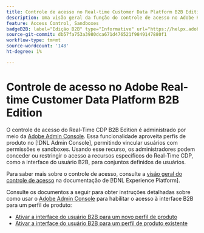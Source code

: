 ```yaml
---
title: Controle de acesso no Real-time Customer Data Platform B2B Edition
description: Uma visão geral da função do controle de acesso no Adobe Real-time Customer Data Platform B2B Edition.
feature: Access Control, Sandboxes
badgeB2B: label="Edição B2B" type="Informative" url="https://helpx.adobe.com/legal/product-descriptions/real-time-customer-data-platform-b2b-edition-prime-and-ultimate-packages.html newtab=true"
source-git-commit: db57fa753a3980dca671d476521f9849147880f1
workflow-type: tm+mt
source-wordcount: '148'
ht-degree: 1%

---
```


# Controle de acesso no Adobe Real-time Customer Data Platform B2B Edition

O controle de acesso do Real-Time CDP B2B Edition é administrado por meio da [Adobe Admin Console](https://adminconsole.adobe.com). Essa funcionalidade aproveita perfis de produto no [!DNL Admin Console], permitindo vincular usuários com permissões e sandboxes. Usando esse recurso, os administradores podem conceder ou restringir o acesso a recursos específicos do Real-Time CDP, como a interface do usuário B2B, para conjuntos definidos de usuários.

Para saber mais sobre o controle de acesso, consulte a [visão geral do controle de acesso](../../access-control/home.md) na documentação de [!DNL Experience Platform].

Consulte os documentos a seguir para obter instruções detalhadas sobre como usar o [Adobe Admin Console](https://adminconsole.adobe.com) para habilitar o acesso à interface B2B para um perfil de produto:

* [Ativar a interface do usuário B2B para um novo perfil de produto](../../access-control/ui/create-profile.md)
* [Ativar a interface do usuário B2B para um perfil de produto existente](../../access-control/ui/details-and-services.md)